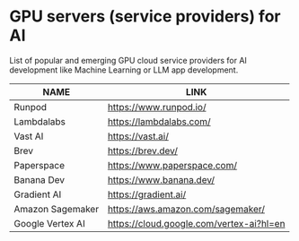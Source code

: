 # GPU servers (service providers) for AI
List of popular and emerging GPU cloud service providers for AI development like Machine Learning or LLM app development. 

| NAME | LINK |
| ------ | ------ |
| Runpod | https://www.runpod.io/ |
| Lambdalabs | https://lambdalabs.com/ |
| Vast AI | https://vast.ai/ |
| Brev | https://brev.dev/ |
| Paperspace | https://www.paperspace.com/ |
| Banana Dev | https://www.banana.dev/ |
| Gradient AI| https://gradient.ai/ |
| Amazon Sagemaker | https://aws.amazon.com/sagemaker/ |
| Google Vertex AI | https://cloud.google.com/vertex-ai?hl=en |
